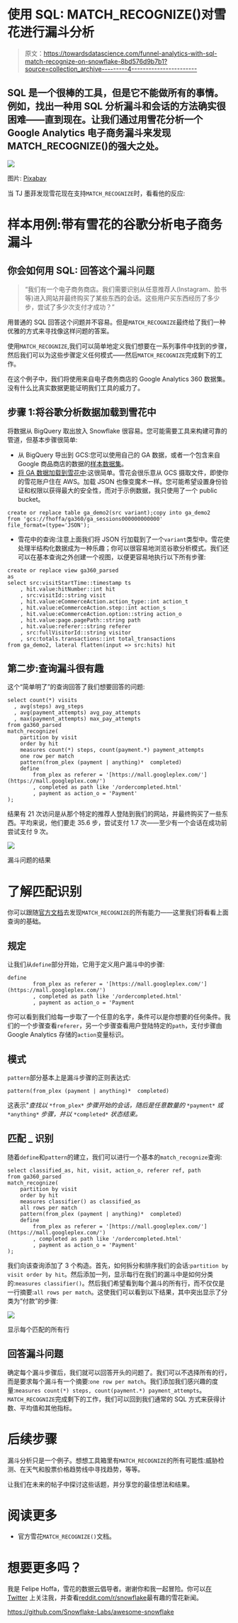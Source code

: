 # 使用 SQL: MATCH_RECOGNIZE()对雪花进行漏斗分析

> 原文：<https://towardsdatascience.com/funnel-analytics-with-sql-match-recognize-on-snowflake-8bd576d9b7b1?source=collection_archive---------4----------------------->

## SQL 是一个很棒的工具，但是它不能做所有的事情。例如，找出一种用 SQL 分析漏斗和会话的方法确实很困难——直到现在。让我们通过用雪花分析一个 Google Analytics 电子商务漏斗来发现 MATCH_RECOGNIZE()的强大之处。

![](img/17a18fd641a46e612bc4e93bd18d82f1.png)

图片: [Pixabay](https://pixabay.com/photos/architecture-buildings-cars-city-1837176/)

当 TJ 墨菲发现雪花现在支持`MATCH_RECOGNIZE`时，看看他的反应:

# 样本用例:带有雪花的谷歌分析电子商务漏斗

## **你会如何用 SQL:** 回答这个漏斗问题

> “我们有一个电子商务商店。我们需要识别从任意推荐人(Instagram、脸书等)进入网站并最终购买了某些东西的会话。这些用户买东西经历了多少步，尝试了多少次支付才成功？”

用普通的 SQL 回答这个问题并不容易。但是`MATCH_RECOGNIZE`最终给了我们一种优雅的方式来寻找像这样问题的答案。

使用`MATCH_RECOGNIZE`,我们可以简单地定义我们想要在一系列事件中找到的步骤，然后我们可以为这些步骤定义任何模式——然后`MATCH_RECOGNIZE`完成剩下的工作。

在这个例子中，我们将使用来自电子商务商店的 Google Analytics 360 数据集。没有什么比真实数据更能证明我们工具的威力了。

## 步骤 1:将谷歌分析数据加载到雪花中

将数据从 BigQuery 取出放入 Snowflake 很容易。您可能需要工具来构建可靠的管道，但基本步骤很简单:

*   从 BigQuery 导出到 GCS:您可以使用自己的 GA 数据，或者一个包含来自 Google 商品商店的数据的[样本数据集](https://support.google.com/analytics/answer/7586738?hl=en)。
*   [将 GA 数据加载到雪花中](https://stackoverflow.com/a/64168195/132438):这很简单。雪花会很乐意从 GCS 摄取文件，即使你的雪花账户住在 AWS。加载 JSON 也像变魔术一样。您可能希望设置身份验证和权限以获得最大的安全性，而对于示例数据，我只使用了一个 public bucket。

```
create or replace table ga_demo2(src variant);copy into ga_demo2
from 'gcs://fhoffa/ga360/ga_sessions000000000000'
file_format=(type='JSON');
```

*   雪花中的查询:注意上面我们将 JSON 行加载到了一个`variant`类型中。雪花使处理半结构化数据成为一种乐趣；你可以很容易地浏览谷歌分析模式。我们还可以在基本查询之外创建一个视图，以便更容易地执行以下所有步骤:

```
create or replace view ga360_parsed
as
select src:visitStartTime::timestamp ts
    , hit.value:hitNumber::int hit
    , src:visitId::string visit
    , hit.value:eCommerceAction.action_type::int action_t
    , hit.value:eCommerceAction.step::int action_s
    , hit.value:eCommerceAction.option::string action_o
    , hit.value:page.pagePath::string path
    , hit.value:referer::string referer
    , src:fullVisitorId::string visitor
    , src:totals.transactions::int total_transactions
from ga_demo2, lateral flatten(input => src:hits) hit
```

## 第二步:查询漏斗很有趣

这个“简单明了”的查询回答了我们想要回答的问题:

```
select count(*) visits
  , avg(steps) avg_steps
  , avg(payment_attempts) avg_pay_attempts
  , max(payment_attempts) max_pay_attempts
from ga360_parsed
match_recognize(
    partition by visit
    order by hit
    measures count(*) steps, count(payment.*) payment_attempts
    one row per match
    pattern(from_plex (payment | anything)*  completed)
    define
        from_plex as referer = '[https://mall.googleplex.com/'](https://mall.googleplex.com/')
        , completed as path like '/ordercompleted.html'
        , payment as action_o = 'Payment'
);
```

结果有 21 次访问是从那个特定的推荐人登陆到我们的网站，并最终购买了一些东西。平均来说，他们要走 35.6 步，尝试支付 1.7 次——至少有一个会话在成功前尝试支付 9 次。

![](img/9648b6e3b21ef1dffef05d9ac0d24766.png)

漏斗问题的结果

# 了解匹配识别

你可以跟随[官方文档](https://docs.snowflake.com/en/user-guide/match-recognize-introduction.html)去发现`MATCH_RECOGNIZE`的所有能力——这里我们将看看上面查询的基础。

## 规定

让我们从`define`部分开始，它用于定义用户漏斗中的步骤:

```
define
        from_plex as referer = '[https://mall.googleplex.com/'](https://mall.googleplex.com/')
        , completed as path like '/ordercompleted.html'
        , payment as action_o = 'Payment
```

你可以看到我们给每一步取了一个任意的名字，条件可以是你想要的任何条件。我们的一个步骤查看`referer`，另一个步骤查看用户登陆特定的`path`，支付步骤由 Google Analytics 存储的`action`变量标识。

## 模式

`pattern`部分基本上是漏斗步骤的正则表达式:

```
pattern(from_plex (payment | anything)*  completed)
```

这表示"*查找以* `*from_plex*` *步骤开始的会话，随后是任意数量的* `*payment*` *或* `*anything*` *步骤，并以* `*completed*` *状态结束。*

## 匹配 _ 识别

随着`define`和`pattern`的建立，我们可以进行一个基本的`match_recognize`查询:

```
select classified_as, hit, visit, action_o, referer ref, path
from ga360_parsed
match_recognize(
    partition by visit
    order by hit
    measures classifier() as classified_as
    all rows per match
    pattern(from_plex (payment | anything)*  completed)
    define
        from_plex as referer = '[https://mall.googleplex.com/'](https://mall.googleplex.com/')
        , completed as path like '/ordercompleted.html'
        , payment as action_o = 'Payment'
);
```

我们向该查询添加了 3 个构造。首先，如何拆分和排序我们的会话:`partition by visit order by hit`。然后添加一列，显示每行在我们的漏斗中是如何分类的:`measures classifier()`。然后我们希望看到每个漏斗的所有行，而不仅仅是一行摘要:`all rows per match`。这使我们可以看到以下结果，其中突出显示了分类为“付款”的步骤:

![](img/24835720b3d505395995b0a27f34a044.png)

显示每个匹配的所有行

## 回答漏斗问题

确定每个漏斗步骤后，我们就可以回答开头的问题了。我们可以不选择所有的行，而是要求每个漏斗有一个摘要:`one row per match`。我们添加我们感兴趣的度量:`measures count(*) steps, count(payment.*) payment_attempts`。`MATCH_RECOGNIZE`完成剩下的工作，我们可以回到我们通常的 SQL 方式来获得计数、平均值和其他指标。

# 后续步骤

漏斗分析只是一个例子。想想工具箱里有`MATCH_RECOGNIZE`的所有可能性:威胁检测、在天气和股票价格趋势线中寻找趋势，等等。

让我们在未来的帖子中探讨这些话题，并分享您的最佳想法和结果。

# 阅读更多

*   官方雪花`MATCH_RECOGNIZE()`文档。

# 想要更多吗？

我是 Felipe Hoffa，雪花的数据云倡导者。谢谢你和我一起冒险。你可以[在 Twitter](https://twitter.com/felipehoffa) 上关注我，并查看[reddit.com/r/snowflake](https://www.reddit.com/r/snowflake/)最有趣的雪花新闻。

<https://github.com/Snowflake-Labs/awesome-snowflake> 